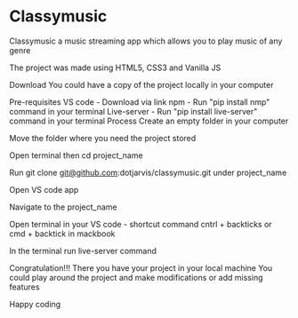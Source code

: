 # Classymusic
Classymusic a music streaming app which allows you to play music of any genre

The project was made using HTML5, CSS3 and Vanilla JS

Download
You could have a copy of the project locally in your computer

Pre-requisites
VS code - Download via link
npm - Run "pip install nmp" command in your terminal
Live-server - Run "pip install live-server" command in your terminal
Process
Create an empty folder in your computer

Move the folder where you need the project stored

Open terminal then cd project_name

Run git clone git@github.com:dotjarvis/classymusic.git under project_name

Open VS code app

Navigate to the project_name

Open terminal in your VS code - shortcut command cntrl + backticks or cmd + backtick in mackbook

In the terminal run live-server command

Congratulation!!!
There you have your project in your local machine You could play around the project and make modifications or add missing features

Happy coding
